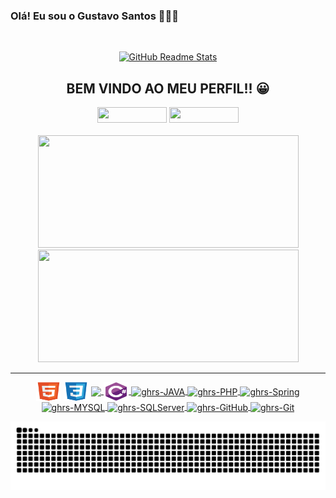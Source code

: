 ### Olá! Eu sou o Gustavo Santos  🙋🏾‍♂️

<br>
<div>
<p align="center">
 <a href="https://github.com/ghrs123">
    <img width="100px" src="https://avatars.githubusercontent.com/u/79223128?s=400&u=568d02489503699cdbb61d92c57e9c7343f2fd70&v=4" alt="GitHub Readme Stats" />
  </a>
   <h2 align="center"><b>BEM VINDO AO MEU PERFIL!! 😀</b></h2>
</p>
</div>

<div align="center">
   <a href="https://www.instagram.com/gustavoh.r.santos/" target="_blank"><img  height="25em" width="111px" src="https://img.shields.io/badge/-Instagram-%23E4405F?style=for-the-     badge&logo=instagram&logoColor=white" target="_blank"></a>
   <a href="https://www.linkedin.com/in/gustavo-santos-79132167/" target="_blank"><img height="25em" width="111px" src="https://img.shields.io/badge/-LinkedIn-%230077B5?style=for-the-badge&logo=linkedin&logoColor=white" target="_blank"></a> 
</div>
 
 </br>
  
<div align="center" >
  <a href="https://github.com/ghrs123">
     <img height="180em" width="417px" src="https://github-readme-stats.vercel.app/api?username=ghrs123&show_icons=true&theme=tokyonight&include_all_commits=true&count_private=true"/>
    <img height="180em" width="417px" src="https://github-readme-stats.vercel.app/api/top-langs/?username=ghrs123&layout=compact&langs_count=7&theme=tokyonight"/>
    </a>
 </div>
<hr>

 <div align="center" style="display: inline_block ">
     <a href="https://github.com/ghrs123"><img align="center" alt="ghrs-HTML" height="30" width="40" src="https://raw.githubusercontent.com/devicons/devicon/master/icons/html5/html5-original.svg"></a>
       <a href="https://github.com/ghrs123"><img align="center" alt="ghrs-CSS" height="30" width="40" src="https://raw.githubusercontent.com/devicons/devicon/master/icons/css3/css3-original.svg"></a>
       <a href="https://github.com/ghrs123"><img align="center" salt="ghrs-bootstrap" width="40" src="https://cdn.jsdelivr.net/gh/devicons/devicon/icons/bootstrap/bootstrap-original.svg"> </a>
       <a href="https://github.com/ghrs123"><img align="center" alt="ghrs-CSharp" height="30" width="40" src="https://raw.githubusercontent.com/devicons/devicon/master/icons/csharp/csharp-original.svg"> </a>
       <a href="https://github.com/ghrs123"><img align="center" alt="ghrs-JAVA" height="30" width="40" src="https://cdn.jsdelivr.net/gh/devicons/devicon/icons/java/java-original.svg"> </a>
       <a href="https://github.com/ghrs123"><img align="center" alt="ghrs-PHP" height="30" width="40" src="https://cdn.jsdelivr.net/gh/devicons/devicon/icons/php/php-original.svg"> </a>
       <a href="https://github.com/ghrs123"><img align="center" alt="ghrs-Spring" height="30" width="40" src="https://cdn.jsdelivr.net/gh/devicons/devicon/icons/spring/spring-plain-wordmark.svg"> </a>
        <a href="https://github.com/ghrs123"><img align="center" alt="ghrs-MYSQL" height="30" width="40" src="https://cdn.jsdelivr.net/gh/devicons/devicon/icons/mysql/mysql-plain-wordmark.svg"> </a>
       <a href="https://github.com/ghrs123"><img align="center" alt="ghrs-SQLServer" height="30" width="40" src="https://cdn.jsdelivr.net/gh/devicons/devicon/icons/microsoftsqlserver/microsoftsqlserver-plain.svg"> </a>
      <a href="https://github.com/ghrs123"><img align="center" alt="ghrs-GitHub" height="30" width="40" src="https://cdn.jsdelivr.net/gh/devicons/devicon/icons/github/github-original.svg"> </a>
       <a href="https://github.com/ghrs123"><img align="center" alt="ghrs-Git" height="30" width="40" src="https://cdn.jsdelivr.net/gh/devicons/devicon/icons/git/git-plain.svg"> </a>
 
 </br>
 
   <a href="https://github.com/ghrs123">![Snake animation](https://github.com/ghrs123/ghrs123/blob/output/github-contribution-grid-snake.svg)</a>
</div>

